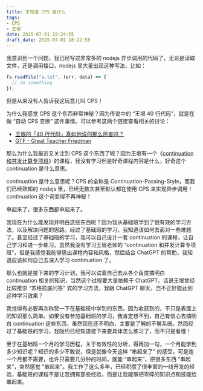 ```yaml
---
title: 才知道 CPS 是什么
tags: 
- CPS
- 王垠
date: 2025-07-01 19:24:55
draft_date: 2025-07-01 18:22:58
---
```



我意识到一个问题，我已经写过非常多的 nodejs 异步调用的代码了，无论是读取文件，还是调用接口，nodejs 里大量出现这种写法，比如：

```js
fs.readFile("a.txt", (err, data) => {
  // do something
});
```

但是从来没有人告诉我这玩意儿叫 CPS！

为什么我感觉 CPS 这个东西非常神秘？因为传说中的 “王垠 40 行代码”，就是在做 “自动 CPS 变换” 这件事情。可以参考这两个链接查看相关的讨论：

- [王垠的「40 行代码」真如他说的那么厉害吗？](https://www.zhihu.com/question/20822815)
- [GTF - Great Teacher Friedman](https://www.yinwang.org/blog-cn/2012/07/04/dan-friedman)

那么为什么我最近又关注到 CPS 这个东西了呢？因为王垠有一个《[continuation 和并发计算专项班](https://www.yinwang.org/blog-cn/2022/12/12/continuation-course)》的课程，我没有学习但是好奇课程内容是什么，好奇这个 continuation 是什么意思。

continuation 是什么意思呢？CPS 的全称是 Continuation-Passing-Style，而我们已经熟知的 nodejs 里，已经无数次甚至默认都在使用 CPS 来实现异步调用！continuation 这个词变得不再神秘！

串起来了，很多东西都串起来了。

我现在为什么能发现并明白这些东西呢？因为我从基础班学到了很有效的学习方法，以及解决问题的思路。经过了基础班的学习，我知道该如何去面对一些难题了。甚至经过了基础班的学习，我可以自己设计一套 continuation 的课程，让自己学习和进一步练习。虽然我没有学习王垠老师的 “continuation 和并发计算专项班”，但是我感觉我能够猜出课程内容和风格，然后结合 ChatGPT 的帮助，我知道应该如何自己去深入学习 continuation 了。

那么也就是接下来的学习计划，我可以试着自己去从各个角度搞明白 continuation 相关的知识，当然这个过程要大量依赖于 ChatGPT。话说王垠曾经比较推崇 “苏格拉底问答” 式的学习方法，我跟 ChatGPT 聊天，岂不正好能达到这种学习效果？

我觉得有必要再次称赞一下在基础班中学到的东西，因为收获到的，不只是表面上的知识那么简单。如果没有参加基础班的学习，我肯定想不到，自己有信心去搞明白 continuation 这些东西，虽然现在还不明白，主要是了解的不够系统。然而经过了基础班的学习，我隐约已经知道接下来要具体怎么练习了，而不只是看懂！

至于在基础班一个月的学习历程，关于有效性的分析，得再加一句，一个月能学到多少知识呢？知识的多少不敢说，但是就像今天这样 “串起来了” 的感受，可是连一个月都不需要，也许只需要几分钟的时间，就能 “串起来”，把很多东西 “串起来”，突然感觉 “串起来”。我工作了这么多年，已经积攒了很丰富的一线开发的经验，基础班的课程不是让我拥有那些经验，而是让我能够把零碎的知识点和技能给串起来。

